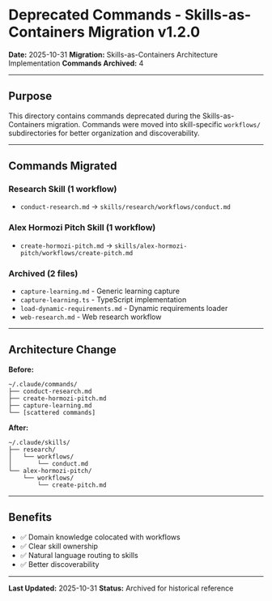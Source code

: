# Deprecated Commands - Skills-as-Containers Migration v1.2.0

**Date:** 2025-10-31
**Migration:** Skills-as-Containers Architecture Implementation
**Commands Archived:** 4

---

## Purpose

This directory contains commands deprecated during the Skills-as-Containers migration. Commands were moved into skill-specific `workflows/` subdirectories for better organization and discoverability.

---

## Commands Migrated

### Research Skill (1 workflow)
- `conduct-research.md` → `skills/research/workflows/conduct.md`

### Alex Hormozi Pitch Skill (1 workflow)
- `create-hormozi-pitch.md` → `skills/alex-hormozi-pitch/workflows/create-pitch.md`

### Archived (2 files)
- `capture-learning.md` - Generic learning capture
- `capture-learning.ts` - TypeScript implementation
- `load-dynamic-requirements.md` - Dynamic requirements loader
- `web-research.md` - Web research workflow

---

## Architecture Change

**Before:**
```
~/.claude/commands/
├── conduct-research.md
├── create-hormozi-pitch.md
├── capture-learning.md
└── [scattered commands]
```

**After:**
```
~/.claude/skills/
├── research/
│   └── workflows/
│       └── conduct.md
└── alex-hormozi-pitch/
    └── workflows/
        └── create-pitch.md
```

---

## Benefits

- ✅ Domain knowledge colocated with workflows
- ✅ Clear skill ownership
- ✅ Natural language routing to skills
- ✅ Better discoverability

---

**Last Updated:** 2025-10-31
**Status:** Archived for historical reference
